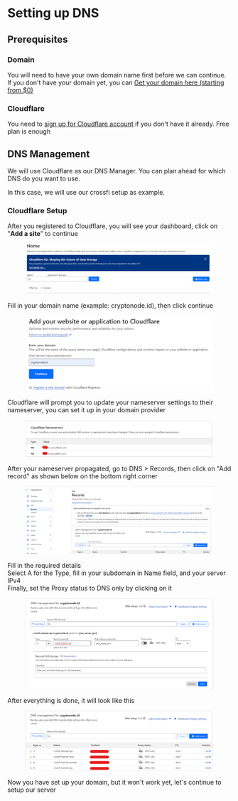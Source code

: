 # Setting up DNS

## Prerequisites

### Domain

You will need to have your own domain name first before we can continue.\
If you don't have your domain yet, you can [Get your domain here (starting from $0)](https://www.jdoqocy.com/he102cy63y5LNMNNMTNQVLNNQOVMQO?sid=cryptonode.id)

### Cloudflare

You need to [sign up for Cloudflare account](https://www.cloudflare.com/en-gb/plans/) if you don't have it already. Free plan is enough

## DNS Management

We will use Cloudflare as our DNS Manager. You can plan ahead for which DNS do you want to use.

In this case, we will use our crossfi setup as example.

### Cloudflare Setup

After you registered to Cloudflare, you will see your dashboard, click on "**Add a site**" to continue

<figure><img src="../.gitbook/assets/image (21) (1).png" alt=""><figcaption></figcaption></figure>

Fill in your domain name (example: cryptonode.id), then click continue

<figure><img src="../.gitbook/assets/image (22) (1).png" alt=""><figcaption></figcaption></figure>

Cloudflare will prompt you to update your nameserver settings to their nameserver, you can set it up in your domain provider

<figure><img src="../.gitbook/assets/image (24) (1).png" alt=""><figcaption></figcaption></figure>

After your nameserver propagated, go to DNS > Records, then click on "Add record" as shown below on the bottom right corner

<figure><img src="../.gitbook/assets/image (25) (1).png" alt=""><figcaption></figcaption></figure>

Fill in the required details\
Select A for the Type, fill in your subdomain in Name field, and your server IPv4\
Finally, set the Proxy status to DNS only by clicking on it

<figure><img src="../.gitbook/assets/image (26) (1).png" alt=""><figcaption></figcaption></figure>

After everything is done, it will look like this

<figure><img src="../.gitbook/assets/image (27) (1).png" alt=""><figcaption></figcaption></figure>

Now you have set up your domain, but it won't work yet, let's continue to setup our server
